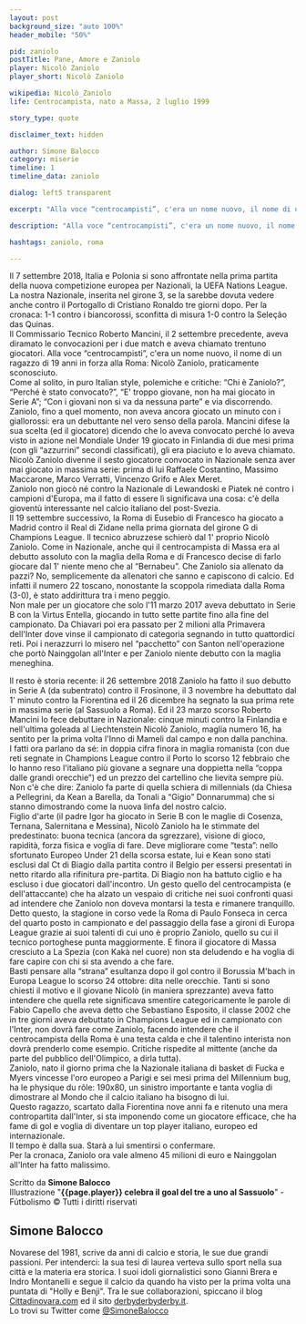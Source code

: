 ```yaml
---
layout: post
background_size: "auto 100%"
header_mobile: "50%"

pid: zaniolo
postTitle: Pane, Amore e Zaniolo
player: Nicolò Zaniolo
player_short: Nicolò Zaniolo

wikipedia: Nicolò_Zaniolo
life: Centrocampista, nato a Massa, 2 luglio 1999

story_type: quote

disclaimer_text: hidden

author: Simone Balocco
category: miserie
timeline: 1
timeline_data: zaniolo

dialog: left5 transparent

excerpt: "Alla voce “centrocampisti”, c'era un nome nuovo, il nome di un ragazzo di 19 anni in forza alla Roma: Nicolò Zaniolo, praticamente sconosciuto..."

description: "Alla voce “centrocampisti”, c'era un nome nuovo, il nome di un ragazzo di 19 anni in forza alla Roma: Nicolò Zaniolo, praticamente sconosciuto..."

hashtags: zaniolo, roma

---
```

Il 7 settembre 2018, Italia e Polonia si sono affrontate nella prima partita della nuova competizione
europea per Nazionali, la UEFA Nations League. La nostra Nazionale, inserita nel girone 3, se la
sarebbe dovuta vedere anche contro il Portogallo di Cristiano Ronaldo tre giorni dopo. Per la
cronaca: 1-1 contro i biancorossi, sconfitta di misura 1-0 contro la Seleção das Quinas.  
Il Commissario Tecnico Roberto Mancini, il 2 settembre precedente, aveva diramato le
convocazioni per i due match e aveva chiamato trentuno giocatori. Alla voce “centrocampisti”, c'era
un nome nuovo, il nome di un ragazzo di 19 anni in forza alla Roma: Nicolò Zaniolo, praticamente
sconosciuto.  
Come al solito, in puro Italian style, polemiche e critiche: “Chi è Zaniolo?”, “Perché è stato
convocato?”, “E' troppo giovane, non ha mai giocato in Serie A”; “Con i giovani non si va da
nessuna parte” e via discorrendo.  
Zaniolo, fino a quel momento, non aveva ancora giocato un minuto con i giallorossi: era un
debuttante nel vero senso della parola. Mancini difese la sua scelta (ed il giocatore) dicendo che lo
aveva convocato perché lo aveva visto in azione nel Mondiale Under 19 giocato in Finlandia di due
mesi prima (con gli “azzurrini” secondi classificati), gli era piaciuto e lo aveva chiamato.
Nicolò Zaniolo divenne il sesto giocatore convocato in Nazionale senza aver mai giocato in
massima serie: prima di lui Raffaele Costantino, Massimo Maccarone, Marco Verratti, Vincenzo
Grifo e Alex Meret.  
Zaniolo non giocò né contro la Nazionale di Lewandoski e Piatek né contro i campioni d'Europa,
ma il fatto di essere lì significava una cosa: c'è della gioventù interessante nel calcio italiano del
post-Svezia.  
Il 19 settembre successivo, la Roma di Eusebio di Francesco ha giocato a Madrid contro il Real di
Zidane nella prima giornata del girone G di Champions League. Il tecnico abruzzese schierò dal 1'
proprio Nicolò Zaniolo. Come in Nazionale, anche qui il centrocampista di Massa era al debutto
assoluto con la maglia della Roma e di Francesco decise di farlo giocare dal 1' niente meno che al
“Bernabeu”. Che Zaniolo sia allenato da pazzi? No, semplicemente da allenatori che sanno e
capiscono di calcio. Ed infatti il numero 22 toscano, nonostante la scoppola rimediata dalla Roma
(3-0), è stato addirittura tra i meno peggio.  
Non male per un giocatore che solo l'11 marzo 2017 aveva debuttato in Serie B con la Virtus
Entella, giocando in tutto sette partite fino alla fine del campionato. Da Chiavari poi era passato per
2 milioni alla Primavera dell'Inter dove vinse il campionato di categoria segnando in tutto
quattordici reti. Poi i nerazzurri lo misero nel “pacchetto” con Santon nell'operazione che portò
Nainggolan all'Inter e per Zaniolo niente debutto con la maglia meneghina.

Il resto è storia recente: il 26 settembre 2018 Zaniolo ha fatto il suo debutto in Serie A (da
subentrato) contro il Frosinone, il 3 novembre ha debuttato dal 1' minuto contro la Fiorentina ed il
26 dicembre ha segnato la sua prima rete in massima serie (al Sassuolo a Roma). Ed il 23 marzo
scorso Roberto Mancini lo fece debuttare in Nazionale: cinque minuti contro la Finlandia e
nell'ultima goleada al Liechtenstein Nicolò Zaniolo, maglia numero 16, ha sentito per la prima volta
l'Inno di Mameli dal campo e non dalla panchina.  
I fatti ora parlano da sé: in doppia cifra finora in maglia romanista (con due reti segnate in
Champions League contro il Porto lo scorso 12 febbraio che lo hanno reso l'italiano più giovane a
segnare una doppietta nella “coppa dalle grandi orecchie”) ed un prezzo del cartellino che lievita
sempre più.  
Non c'è che dire: Zaniolo fa parte di quella schiera di millennials (da Chiesa a Pellegrini, da Kean a
Barella, da Tonali a “Gigio” Donnarumma) che si stanno dimostrando come la nuova linfa del
nostro calcio.  
Figlio d'arte (il padre Igor ha giocato in Serie B con le maglie di Cosenza, Ternana, Salernitana e
Messina), Nicolò Zaniolo ha le stimmate del predestinato: buona tecnica (ancora da sgrezzare),
visione di gioco, rapidità, forza fisica e voglia di fare. Deve migliorare come “testa”: nello
sfortunato Europeo Under 21 della scorsa estate, lui e Kean sono stati esclusi dal Ct di Biagio dalla
partita contro il Belgio per essersi presentati in netto ritardo alla rifinitura pre-partita. Di Biagio non
ha battuto ciglio e ha escluso i due giocatori dall'incontro. Un gesto quello del centrocampista (e
dell'attaccante) che ha alzato un vespaio di critiche nei suoi confronti quasi ad intendere che Zaniolo
non doveva montarsi la testa e rimanere tranquillo.  
Detto questo, la stagione in corso vede la Roma di Paulo Fonseca in cerca del quarto posto in
campionato e del passaggio della fase a gironi di Europa League grazie ai suoi talenti di cui uno è
proprio Zaniolo, quello su cui il tecnico portoghese punta maggiormente. E finora il giocatore di
Massa cresciuto a La Spezia (con Kakà nel cuore) non sta deludendo e ha voglia di fare capire con
chi si sta avendo a che fare.  
Basti pensare alla “strana” esultanza dopo il gol contro il Borussia M'bach in Europa League lo
scorso 24 ottobre: dita nelle orecchie. Tanti si sono chiesti il motivo e il giovane Nicolò (in maniera
sprezzante) aveva fatto intendere che quella rete significava smentire categoricamente le parole di
Fabio Capello che aveva detto che Sebastiano Esposito, il classe 2002 che in tre giorni aveva
debuttato in Champions League ed in campionato con l'Inter, non dovrà fare come Zaniolo, facendo
intendere che il centrocampista della Roma è una testa calda e che il talentino interista non dovrà
prenderlo come esempio. Critiche rispedite al mittente (anche da parte del pubblico dell'Olimpico, a
dirla tutta).  
Zaniolo, nato il giorno prima che la Nazionale italiana di basket di Fucka e Myers vincesse l'oro europeo a Parigi e sei mesi prima del Millennium bug, ha le physique du rôle: 190x80, un sinistro
importante e tanta voglia di dimostrare al Mondo che il calcio italiano ha bisogno di lui.  
Questo ragazzo, scartato dalla Fiorentina nove anni fa e ritenuto una mera contropartita dall'Inter, si
sta imponendo come un giocatore efficace, che ha fame di gol e voglia di diventare un top player
italiano, europeo ed internazionale.  
Il tempo è dalla sua. Starà a lui smentirsi o confermare.  
Per la cronaca, Zaniolo ora vale almeno 45 milioni di euro e Nainggolan all'Inter ha fatto
malissimo.

<div class="post-disclaimer">
Scritto da <b>Simone Balocco</b><br/>
Illustrazione "<b>{{page.player}} celebra il goal del tre a uno al Sassuolo</b>" - Fútbolismo &copy; Tutti i diritti riservati
</div>

<div class="author-bio">
<h2>Simone Balocco</h2>
<p>Novarese del 1981, scrive da anni di calcio e storia, le sue due grandi passioni. Per intenderci: la sua tesi di laurea verteva sullo sport nella sua città e la materia era storica. I suoi idoli giornalistici sono Gianni Brera e Indro Montanelli e segue il calcio da quando ha visto per la prima volta una puntata di "Holly e Benji". Tra le sue collaborazioni, spiccano il blog <a href="http://www.cittadinovara.com" target="http://www.cittadinovara.com" target="_blank">Cittadinovara.com</a> ed il sito <a href="https://www.derbyderbyderby.it" target="_blank">derbyderbyderby.it</a>.<br/>Lo trovi su Twitter come <a href="http://twitter.com/simonebalocco" class="text-danger" title="Simone Balocco su Twitter" target="_blank">@SimoneBalocco</a></p>
</div>



<script>

    var zaniolo=[
                    {
                        type:"birth",
                        category:"event",
                        timestamps:[new Date(1999,7-1,2)],
                        text:{
                            body:"Il 2 luglio 1999 a Massa, nasceva {{page.player}}",
                            link:null
                        }
                    },
                    {
                        type:"club",
                        category:"range",
                        timestamps:[2016,2017],
                        team:"Virtus Entella",
                        text:{
                            body:"Esordisce fra i professionisti con la Virtus Entella a 17 anni, l'11 marzo 2017, in occasione della partita di Serie B pareggiata 0-0 contro il Benevento. Nella stagione 2016-2017 ottiene 7 presenze in campionato con l'Entella.",
                            link:null
                        }
                    },
                    {
                        type:"club",
                        category:"range",
                        timestamps:[2017,2018],
                        team:"Inter",
                        text:{
                            body:"Passa all'Inter per 2 milioni di euro. Con i nerazzurri si mette in mostra nel Campionato Primavera 1 2017-2018 dando un apporto significativo alla conquista del titolo con 13 reti.",
                            link:null
                        }
                    },
                    {
                        type:"club",
                        category:"range",
                        timestamps:[2018,new Date().getFullYear()],
                        team:"Roma",
                        text:{
                            body:"Il 26 giugno 2018 viene ceduto a titolo definitivo alla Roma insieme a Davide Santon nell'ambito dell'operazione che porta Radja Nainggolan in nerazzurro. Esordisce con i giallorossi il 19 settembre 2018, a 19 anni, venendo schierato come titolare nella partita della fase a gironi di Champions League persa 3-0 contro il Real Madrid allo Stadio Santiago Bernabéu",
                            link:null
                        }
                    },
                    {
                        type:"national",
                        timestamps:[2018,new Date().getFullYear()],
                        team:"Italia",
                        apps:8,
                        goals:5
                    },
                ];
</script>
